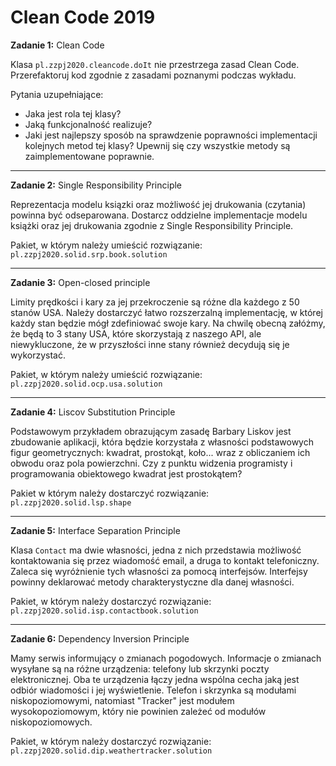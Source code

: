 # Clean Code 2019

**Zadanie 1:** Clean Code

Klasa `pl.zzpj2020.cleancode.doIt` nie przestrzega zasad Clean Code. Przerefaktoruj kod zgodnie z zasadami poznanymi podczas wykładu.

Pytania uzupełniające:
- Jaka jest rola tej klasy? 
- Jaką funkcjonalność realizuje?
- Jaki jest najlepszy sposób na sprawdzenie poprawności implementacji kolejnych metod tej klasy? Upewnij się czy wszystkie metody są 
zaimplementowane poprawnie.
---

**Zadanie 2:** Single Responsibility Principle

Reprezentacja modelu ksiązki oraz możliwość jej drukowania (czytania) powinna być odseparowana. Dostarcz oddzielne implementacje modelu książki oraz 
jej drukowania zgodnie z Single Responsibility Principle. 

Pakiet, w którym należy umieścić rozwiązanie: `pl.zzpj2020.solid.srp.book.solution`

---

**Zadanie 3:** Open-closed principle

Limity prędkości i kary za jej przekroczenie są różne dla każdego z 50 stanów USA. Należy dostarczyć łatwo rozszerzalną implementację, w której każdy 
stan będzie mógł zdefiniować swoje kary. Na chwilę obecną załóżmy, że będą to 3 stany USA, które skorzystają z naszego API, ale niewykluczone, że w 
przyszłości inne stany również decydują się je wykorzystać.

Pakiet, w którym należy umieścić rozwiązanie: `pl.zzpj2020.solid.ocp.usa.solution`

---

**Zadanie 4:** Liscov Substitution Principle

Podstawowym przykładem obrazującym zasadę Barbary Liskov jest zbudowanie aplikacji, która będzie korzystała z własności podstawowych figur geometrycznych: 
kwadrat, prostokąt, koło... wraz z obliczaniem ich obwodu oraz pola powierzchni. Czy z punktu widzenia programisty i programowania obiektowego 
kwadrat jest prostokątem?

Pakiet w którym należy dostarczyć rozwiązanie: `pl.zzpj2020.solid.lsp.shape`

---

**Zadanie 5:** Interface Separation Principle

Klasa `Contact` ma dwie własności, jedna z nich przedstawia możliwość kontaktowania się przez wiadomość email, a druga to kontakt telefoniczny. 
Zaleca się wyróżnienie tych własności za pomocą interfejsów. Interfejsy powinny deklarować metody charakterystyczne dla danej własności.

Pakiet, w którym należy dostarczyć rozwiązanie: `pl.zzpj2020.solid.isp.contactbook.solution`

---

**Zadanie 6:** Dependency Inversion Principle

Mamy serwis informujący o zmianach pogodowych. Informacje o zmianach wysyłane są na różne urządzenia: telefony lub skrzynki poczty elektronicznej. Oba te urządzenia łączy jedna wspólna cecha jaką jest odbiór wiadomości i jej wyświetlenie. Telefon i skrzynka są modułami niskopoziomowymi, natomiast "Tracker" jest modułem wysokopoziomowym, który nie powinien zależeć od modułów niskopoziomowych.

Pakiet, w którym należy dostarczyć rozwiązanie: `pl.zzpj2020.solid.dip.weathertracker.solution`
